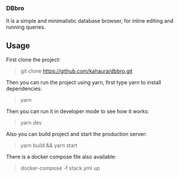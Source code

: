 ### DBbro
It is a simple and minimalistic database browser, for inline editing and running queries.

## Usage
First clone the project:
>git clone https://github.com/kahaura/dbbro.git

Then you can run the project using yarn, first type yarn to install dependencies:
>yarn

Then you can run it in developer mode to see how it works:
>yarn dev

Also you can build project and start the production server:
>yarn build && yarn start

There is a docker compose file also available:
>docker-compose -f stack.yml up

